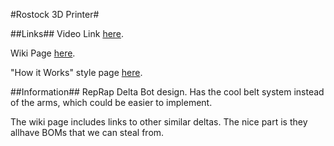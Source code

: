 #Rostock 3D Printer#

##Links##
Video Link [here](https://www.youtube.com/watch?v=AYs6jASd_Ww).   

Wiki Page [here](http://reprap.org/wiki/Rostock).

"How it Works" style page [here](http://deltabot-makers.com/).

##Information##
RepRap Delta Bot design.  Has the cool belt system instead of the arms, 
which could be easier to implement.     

The wiki page includes links to other similar deltas.  The nice part is they
allhave BOMs that we can steal from.


